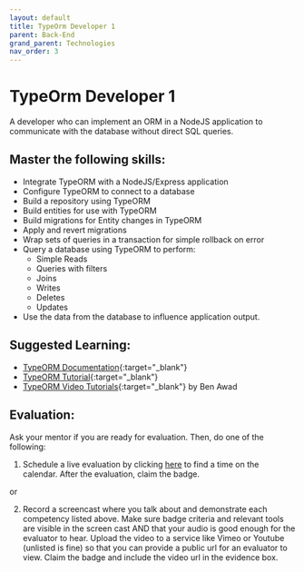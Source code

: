 ```yaml
---
layout: default
title: TypeOrm Developer 1
parent: Back-End
grand_parent: Technologies
nav_order: 3
---
```

# TypeOrm Developer 1

A developer who can implement an ORM in a NodeJS application to communicate with the database without direct SQL queries.

## Master the following skills:

- Integrate TypeORM with a NodeJS/Express application
- Configure TypeORM to connect to a database
- Build a repository using TypeORM
- Build entities for use with TypeORM
- Build migrations for Entity changes in TypeORM
- Apply and revert migrations
- Wrap sets of queries in a transaction for simple rollback on error
- Query a database using TypeORM to perform:
  - Simple Reads
  - Queries with filters
  - Joins
  - Writes
  - Deletes
  - Updates
- Use the data from the database to influence application output.

## Suggested Learning:

- [TypeORM Documentation](https://typeorm.io/){:target="\_blank"}
- [TypeORM Tutorial](https://www.tutorialspoint.com/typeorm/index.htm){:target="\_blank"}
- [TypeORM Video Tutorials](https://www.youtube.com/watch?v=sGuiC4N76Jw&list=PLN3n1USn4xlmlo0GtSjIeWGXe_Ndo9sYd){:target="\_blank"} by Ben Awad

## Evaluation:

Ask your mentor if you are ready for evaluation. Then, do one of the following:

1. Schedule a live evaluation by clicking [here](https://webdev.codex.academy/mastery-eval-5?badge=Y4becHjvSSG6rbAVD3bI2Q) to find a time on the calendar. After the evaluation, claim the badge.

or

2. Record a screencast where you talk about and demonstrate each competency listed above. Make sure badge criteria and relevant tools are visible in the screen cast AND that your audio is good enough for the evaluator to hear. Upload the video to a service like Vimeo or Youtube (unlisted is fine) so that you can provide a public url for an evaluator to view. Claim the badge and include the video url in the evidence box.
